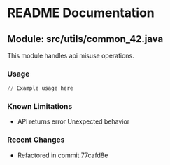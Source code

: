 # README Documentation

## Module: src/utils/common_42.java

This module handles api misuse operations.

### Usage

```python
// Example usage here
```

### Known Limitations

- API returns error Unexpected behavior

### Recent Changes

- Refactored in commit 77cafd8e
